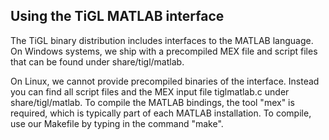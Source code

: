 Using the TiGL MATLAB interface
-------------------------------

The TiGL binary distribution includes interfaces to the MATLAB language. On Windows systems, we ship
with a precompiled MEX file and script files that can be found under share/tigl/matlab.

On Linux, we cannot provide precompiled binaries of the interface. Instead you can find all
script files and the MEX input file tiglmatlab.c under share/tigl/matlab. To compile the
MATLAB bindings, the tool "mex" is required, which is typically part of each MATLAB installation.
To compile, use our Makefile by typing in the command "make".
